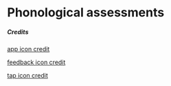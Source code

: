 # Phonological assessments


##### Credits
[app icon credit](http://www.flaticon.com/authors/freepik)

[feedback icon credit](http://www.flaticon.com/authors/stephen-hutchings)

[tap icon credit](http://www.flaticon.com/authors/freepik)
